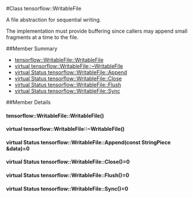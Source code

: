 #Class tensorflow::WritableFile <a class="md-anchor" id="AUTOGENERATED-class-tensorflow--writablefile"></a>

A file abstraction for sequential writing.

The implementation must provide buffering since callers may append small fragments at a time to the file.

##Member Summary <a class="md-anchor" id="AUTOGENERATED-member-summary"></a>

* [tensorflow::WritableFile::WritableFile](#tensorflow_WritableFile_WritableFile)
* [virtual tensorflow::WritableFile::~WritableFile](#virtual_tensorflow_WritableFile_WritableFile)
* [virtual Status tensorflow::WritableFile::Append](#virtual_Status_tensorflow_WritableFile_Append)
* [virtual Status tensorflow::WritableFile::Close](#virtual_Status_tensorflow_WritableFile_Close)
* [virtual Status tensorflow::WritableFile::Flush](#virtual_Status_tensorflow_WritableFile_Flush)
* [virtual Status tensorflow::WritableFile::Sync](#virtual_Status_tensorflow_WritableFile_Sync)

##Member Details <a class="md-anchor" id="AUTOGENERATED-member-details"></a>

#### tensorflow::WritableFile::WritableFile() <a class="md-anchor" id="tensorflow_WritableFile_WritableFile"></a>





#### virtual tensorflow::WritableFile::~WritableFile() <a class="md-anchor" id="virtual_tensorflow_WritableFile_WritableFile"></a>





#### virtual Status tensorflow::WritableFile::Append(const StringPiece &amp;data)=0 <a class="md-anchor" id="virtual_Status_tensorflow_WritableFile_Append"></a>





#### virtual Status tensorflow::WritableFile::Close()=0 <a class="md-anchor" id="virtual_Status_tensorflow_WritableFile_Close"></a>





#### virtual Status tensorflow::WritableFile::Flush()=0 <a class="md-anchor" id="virtual_Status_tensorflow_WritableFile_Flush"></a>





#### virtual Status tensorflow::WritableFile::Sync()=0 <a class="md-anchor" id="virtual_Status_tensorflow_WritableFile_Sync"></a>




